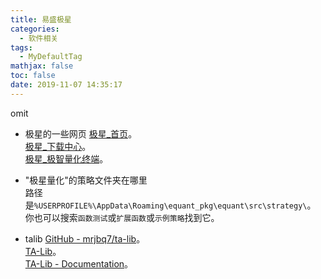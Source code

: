 ```yaml
---
title: 易盛极星
categories:
  - 软件相关
tags:
  - MyDefaultTag
mathjax: false
toc: false
date: 2019-11-07 14:35:17
---
```

omit
<!--more-->

* 极星的一些网页
[极星_首页](http://www.epolestar.info/home)。  
[极星_下载中心](http://www.epolestar.info/download)。  
[极星_极智量化终端](http://www.epolestar.info/quantize)。  

* "极星量化"的策略文件夹在哪里  
路径是`%USERPROFILE%\AppData\Roaming\equant_pkg\equant\src\strategy\`。  
你也可以搜索`函数测试`或`扩展函数`或`示例策略`找到它。  

* talib
[GitHub - mrjbq7/ta-lib](https://github.com/mrjbq7/ta-lib)。  
[TA-Lib](http://mrjbq7.github.io/ta-lib/)。  
[TA-Lib - Documentation](http://mrjbq7.github.io/ta-lib/doc_index.html)。  
